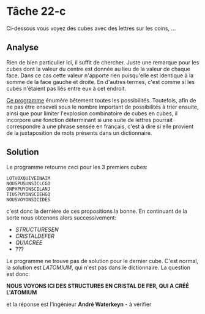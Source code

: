 # Tâche 22-c

Ci-dessous vous voyez des cubes avec des lettres sur les coins, ...

## Analyse

Rien de bien particulier ici, il suffit de chercher. Juste une remarque pour les cubes dont la valeur du centre est donnée au lieu de la valeur de chaque face. Dans ce cas cette valeur n'apporte rien puisqu'elle est identique à la somme de la face gauche et droite. En d'autres termes, c'est comme si les cubes n'étaient pas liés entre eux à cet endroit.

[Ce programme](./../code/P22c.py) énumère bêtement toutes les possibilités. Toutefois, afin de ne pas être enseveli sous le nombre important de possibilités à trier ensuite, ainsi que pour limiter l'explosion combinatoire de cubes en cubes, il incorpore une fonction déterminant si une suite de lettres pourrait correspondre à une phrase sensée en français, c'est à dire si elle provient de la juxtaposition de mots présents dans un dictionnaire.

## Solution

Le programme retourne ceci pour les 3 premiers cubes:

```
LOTVOXQUIVEINAIM
NOUSPUSUNSICLCGO
ONPXPUYONSCILANJ
TIUSPUYONSCIEHGQ
NOUSVOYONSICIDES
```

c'est donc la dernière de ces propositions la bonne. En continuant de la sorte nous obtenons alors successivement:

* *STRUCTURESEN*
* *CRISTALDEFER*
* *QUIACREE*
* ???

Le programme ne trouve pas de solution pour le dernier cube. C'est normal, la solution est *LATOMIUM*, qui n'est pas dans le dictionnaire.
La question est donc:

**NOUS VOYONS ICI DES STRUCTURES EN CRISTAL DE FER, QUI A CRÉÉ L'ATOMIUM**

et la réponse est l'ingénieur **André Waterkeyn**  - à vérifier

